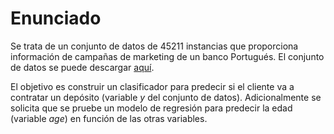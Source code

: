 # Enunciado

Se trata de un conjunto de datos de 45211 instancias que proporciona
información de campañas de marketing de un banco Portugués. El conjunto de
datos se puede descargar [aquí](https://archive.ics.uci.edu/ml/datasets/Bank+Marketing).

El objetivo es construir un clasificador para predecir si el cliente va a
contratar un depósito (variable _y_ del conjunto de datos). Adicionalmente se
solicita que se pruebe un modelo de regresión para predecir la edad (variable
_age_) en función de las otras variables.